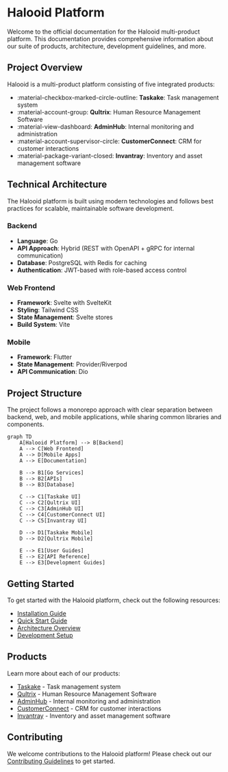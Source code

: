 # Halooid Platform

Welcome to the official documentation for the Halooid multi-product platform. This documentation provides comprehensive information about our suite of products, architecture, development guidelines, and more.

## Project Overview

Halooid is a multi-product platform consisting of five integrated products:

<div class="grid cards" markdown>

- :material-checkbox-marked-circle-outline: __Taskake__: Task management system
- :material-account-group: __Qultrix__: Human Resource Management Software
- :material-view-dashboard: __AdminHub__: Internal monitoring and administration
- :material-account-supervisor-circle: __CustomerConnect__: CRM for customer interactions
- :material-package-variant-closed: __Invantray__: Inventory and asset management software

</div>

## Technical Architecture

The Halooid platform is built using modern technologies and follows best practices for scalable, maintainable software development.

### Backend

- **Language**: Go
- **API Approach**: Hybrid (REST with OpenAPI + gRPC for internal communication)
- **Database**: PostgreSQL with Redis for caching
- **Authentication**: JWT-based with role-based access control

### Web Frontend

- **Framework**: Svelte with SvelteKit
- **Styling**: Tailwind CSS
- **State Management**: Svelte stores
- **Build System**: Vite

### Mobile

- **Framework**: Flutter
- **State Management**: Provider/Riverpod
- **API Communication**: Dio

## Project Structure

The project follows a monorepo approach with clear separation between backend, web, and mobile applications, while sharing common libraries and components.

```mermaid
graph TD
    A[Halooid Platform] --> B[Backend]
    A --> C[Web Frontend]
    A --> D[Mobile Apps]
    A --> E[Documentation]
    
    B --> B1[Go Services]
    B --> B2[APIs]
    B --> B3[Database]
    
    C --> C1[Taskake UI]
    C --> C2[Qultrix UI]
    C --> C3[AdminHub UI]
    C --> C4[CustomerConnect UI]
    C --> C5[Invantray UI]
    
    D --> D1[Taskake Mobile]
    D --> D2[Qultrix Mobile]
    
    E --> E1[User Guides]
    E --> E2[API Reference]
    E --> E3[Development Guides]
```

## Getting Started

To get started with the Halooid platform, check out the following resources:

- [Installation Guide](getting-started/installation.md)
- [Quick Start Guide](getting-started/quick-start.md)
- [Architecture Overview](architecture/index.md)
- [Development Setup](development/setup.md)

## Products

Learn more about each of our products:

- [Taskake](products/taskake/index.md) - Task management system
- [Qultrix](products/qultrix/index.md) - Human Resource Management Software
- [AdminHub](products/adminhub/index.md) - Internal monitoring and administration
- [CustomerConnect](products/customerconnect/index.md) - CRM for customer interactions
- [Invantray](products/invantray/index.md) - Inventory and asset management software

## Contributing

We welcome contributions to the Halooid platform! Please check out our [Contributing Guidelines](contributing/index.md) to get started.
